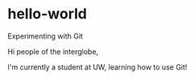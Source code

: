 # hello-world
Experimenting with Git

Hi people of the interglobe,

I'm currently a student at UW, learning how to use Git!
